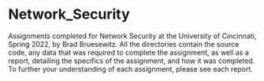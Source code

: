 # Network_Security
Assignments completed for Network Security at the University of Cincinnati, Spring 2022, by Brad Bruesewitz. All the directories contain the source code, any data that was required to complete the assignment, as well as a report, detailing the specifics of the assignment, and how it was completed. To further your understanding of each assignment, please see each report. 




